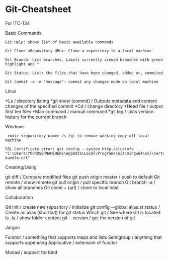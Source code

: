 # Git-Cheatsheet
For ITC-134

Basic Commands

    Git Help: shows list of basic available commands

    Git Clone <Repository URL>: Clone a repository to a local machine

    Git Branch: List branches. Labels currently viewed branches with green highlight and *

    Git Status: Lists the files that have been changed, added or, commited

    Git Commit -a -m "message": commit any changes made on local machine



Linux


 *Ls / directory listing
 *git show [commit] / Outputs metadata and content changes of the specified commit
*Cd / change directory
*Head file / output first ten files
*Man command / manual command
 *git log / Lists version history for the current branch


Windows

     rmdir <repository name> /s /q: to remove working copy off local machine

    SSL Certificate error: git config --system http.sslcainfo "C:\Users\YOURUSERNAMEHERE\AppData\Local\Programs\Git\mingw64\ssl\certs\ca-bundle.crt"

Creating/Using



 git diff / Compare modified files
git push origin master / push to default
Git remote / show remote
git pull origin <branchname> / pull specific branch
Git branch -a / show all branches
Git clone + (url) / clone to local host



Collaboration

Git init / create new repository / initialize
git config --global alias.st status / Create an alias (shortcut) for git status
Which git / See where Git is located
ls -la / show folder content
git --version / get the version of git



Jargon


Functor / something that supports maps and lists
Semigroup / anything that supports appending
Applicative / extension of functor


Monad / support for bind
